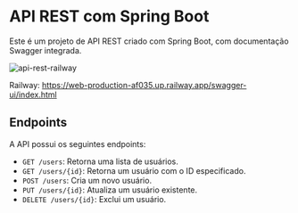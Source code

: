 # API REST com Spring Boot

Este é um projeto de API REST criado com Spring Boot, com documentação Swagger integrada.

![api-rest-railway](https://github.com/ThiagoMarques/api-railway/assets/5391998/b83ab751-72a6-4270-8e67-6eeda7499c34)

Railway: https://web-production-af035.up.railway.app/swagger-ui/index.html

## Endpoints

A API possui os seguintes endpoints:

- `GET /users`: Retorna uma lista de usuários.
- `GET /users/{id}`: Retorna um usuário com o ID especificado.
- `POST /users`: Cria um novo usuário.
- `PUT /users/{id}`: Atualiza um usuário existente.
- `DELETE /users/{id}`: Exclui um usuário.

